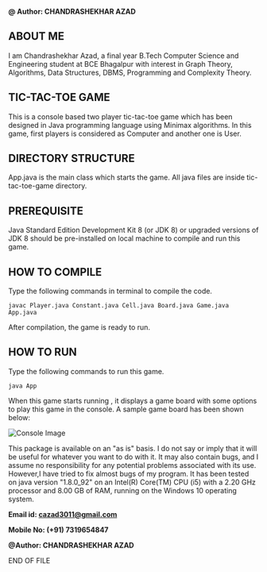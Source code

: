 **@ Author: CHANDRASHEKHAR AZAD**

## ABOUT ME

I am Chandrashekhar Azad, a final year B.Tech Computer Science and Engineering student at BCE Bhagalpur with interest 
in Graph Theory, Algorithms, Data Structures, DBMS, Programming and Complexity Theory.
## TIC-TAC-TOE GAME

This is a console based two player tic-tac-toe game which has been designed in Java programming language using Minimax algorithms.
In this game, first players is considered as Computer and another one is User.

## DIRECTORY STRUCTURE

App.java is the main class which starts the game. All java files are inside tic-tac-toe-game directory.

## PREREQUISITE

Java Standard Edition Development Kit 8 (or JDK 8) or upgraded versions of JDK 8 should be pre-installed on local machine to compile and run this game.

## HOW TO COMPILE
Type the following commands in terminal to compile the code.
```
javac Player.java Constant.java Cell.java Board.java Game.java App.java
```
After compilation, the game is ready to run.

## HOW TO RUN
Type the following commands to run this game.
```
java App
```
When this game starts running , it displays a game board with some options to play this game in the console. A sample game board has been shown below:

![Console Image](http://imagehost7.online-image-editor.com/oie_upload/images/OIE_2015_8408839_20622134/2575827U16P1z2f.png)

This package is available on an "as is" basis. I do not say or imply that it will be useful for 
whatever you want to do with it. It may also contain bugs, and I assume no responsibility for 
any potential problems associated with its use. However,I have tried to fix almost bugs of my 
program. It has been tested on java version "1.8.0_92" on an Intel(R) Core(TM) CPU (i5) with a 2.20 GHz processor and 8.00 GB of RAM, running on the Windows 10 operating system.

**Email id: <cazad3011@gmail.com>**

**Mobile No: (+91) 7319654847**

**@Author: CHANDRASHEKHAR AZAD**

END OF FILE
